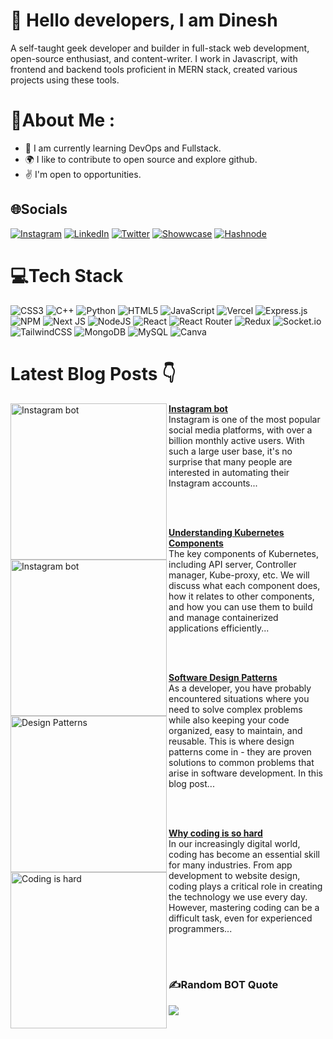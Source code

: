 # :wave: Hello <b>developers</b>, I am <b>Dinesh</b>

A self-taught geek developer and builder in full-stack web development, open-source enthusiast, and content-writer. I work in Javascript, with frontend and backend tools proficient in MERN stack, created various projects using these tools.
# 💫About Me :
- :seedling: I am currently learning DevOps and Fullstack.
- :earth_africa:		 I like to contribute to open source and explore github.
- :v: I'm open to opportunities.


## 🌐Socials
[![Instagram](https://img.shields.io/badge/Instagram-%23E4405F.svg?logo=Instagram&logoColor=white)](https://instagram.com/dineuwush__07) [![LinkedIn](https://img.shields.io/badge/LinkedIn-%230077B5.svg?logo=linkedin&logoColor=white)](https://www.linkedin.com/in/dinesh-goud-b-610283251/) [![Twitter](https://img.shields.io/badge/Twitter-%231DA1F2.svg?logo=Twitter&logoColor=white)](https://twitter.com/1js2002)  [![Showwcase](https://img.shields.io/badge/Showwcase-%231DA1F2.svg?logoColor=black)](https://www.showwcase.com/dgoud99120478) [![Hashnode](https://img.shields.io/badge/Hashnode-%231DA1F2.svg?logoColor=black)](https://realblogs.hashnode.dev/) 



# 💻Tech Stack
![CSS3](https://img.shields.io/badge/css3-%231572B6.svg?style=for-the-badge&logo=css3&logoColor=white) ![C++](https://img.shields.io/badge/c++-%2300599C.svg?style=for-the-badge&logo=c%2B%2B&logoColor=white) ![Python](https://img.shields.io/badge/python-3670A0?style=for-the-badge&logo=python&logoColor=ffdd54) ![HTML5](https://img.shields.io/badge/html5-%23E34F26.svg?style=for-the-badge&logo=html5&logoColor=white) ![JavaScript](https://img.shields.io/badge/javascript-%23323330.svg?style=for-the-badge&logo=javascript&logoColor=%23F7DF1E) 	![Vercel](https://img.shields.io/badge/vercel-%23000000.svg?style=for-the-badge&logo=vercel&logoColor=white) ![Express.js](https://img.shields.io/badge/express.js-%23404d59.svg?style=for-the-badge&logo=express&logoColor=%2361DAFB)  ![NPM](https://img.shields.io/badge/NPM-%23000000.svg?style=for-the-badge&logo=npm&logoColor=white) ![Next JS](https://img.shields.io/badge/Next-black?style=for-the-badge&logo=next.js&logoColor=white) ![NodeJS](https://img.shields.io/badge/node.js-6DA55F?style=for-the-badge&logo=node.js&logoColor=white) ![React](https://img.shields.io/badge/react-%2320232a.svg?style=for-the-badge&logo=react&logoColor=%2361DAFB)  ![React Router](https://img.shields.io/badge/React_Router-CA4245?style=for-the-badge&logo=react-router&logoColor=white) ![Redux](https://img.shields.io/badge/redux-%23593d88.svg?style=for-the-badge&logo=redux&logoColor=white) ![Socket.io](https://img.shields.io/badge/Socket.io-black?style=for-the-badge&logo=socket.io&badgeColor=010101) ![TailwindCSS](https://img.shields.io/badge/tailwindcss-%2338B2AC.svg?style=for-the-badge&logo=tailwind-css&logoColor=white) ![MongoDB](https://img.shields.io/badge/MongoDB-%234ea94b.svg?style=for-the-badge&logo=mongodb&logoColor=white) ![MySQL](https://img.shields.io/badge/mysql-%2300f.svg?style=for-the-badge&logo=mysql&logoColor=white) ![Canva](https://img.shields.io/badge/Canva-%2300C4CC.svg?style=for-the-badge&logo=Canva&logoColor=white) 	

# Latest Blog Posts 👇
<!-- HASHNODE_BLOG:START -->
<p align="left">
<a href="https://realblogs.hashnode.dev/automate-your-instagram-activity-a-step-by-step-guide-to-creating-a-bot-with-selenium-javascript" title="Instagram Bot"><img src="https://cdn.hashnode.com/res/hashnode/image/stock/unsplash/fmqhTMu4IVU/upload/cc6658a008e3abc78584c2cf32fd269f.jpeg?w=1600&h=840&fit=crop&crop=entropy&auto=compress,format&format=webp" alt="Instagram bot" width="250px" align="left" /></a>
<a href="https://realblogs.hashnode.dev/automate-your-instagram-activity-a-step-by-step-guide-to-creating-a-bot-with-selenium-javascript" title=" Instagram bot"><strong>Instagram bot</strong></a>
<br/>Instagram is one of the most popular social media platforms, with over a billion monthly active users. With such a large user base, it's no surprise that many people are interested in automating their Instagram accounts...
 </p> <br/> <br/>
 <p align="left">
<a href="https://realblogs.hashnode.dev/understanding-kubernetes-components-api-server-kubelet-and-more" title="Understanding Kubernetes Components"><img src="https://cdn.hashnode.com/res/hashnode/image/upload/v1682148147096/8e6622b1-774e-4971-8718-adc34d2582a0.png?w=1600&h=840&fit=crop&crop=entropy&auto=compress,format&format=webp" alt="Instagram bot" width="250px" align="left" /></a>
<a href="https://realblogs.hashnode.dev/understanding-kubernetes-components-api-server-kubelet-and-more" title="Understanding Kubernetes Components"><strong>Understanding Kubernetes Components</strong></a>
<br/> The key components of Kubernetes, including API server, Controller manager, Kube-proxy, etc. We will discuss what each component does, how it relates to other components, and how you can use them to build and manage containerized applications efficiently...
 </p> <br/> <br/>

 <p align="left">
 <a href="https://realblogs.hashnode.dev/exploring-design-patterns-factory-builder-and-singleton-patterns" title="Software Desgin Patterns"><img src="https://cdn.hashnode.com/res/hashnode/image/upload/v1681665324930/94463e2a-1466-48ce-bb74-1288a54f1df0.png?w=1600&h=840&fit=crop&crop=entropy&auto=compress,format&format=webp" alt="Design Patterns" width="250px" align="left" /></a>
<a href="https://realblogs.hashnode.dev/exploring-design-patterns-factory-builder-and-singleton-patterns" title="Software Design Patterns"><strong>Software Design Patterns</strong></a>
<br/> As a developer, you have probably encountered situations where you need to solve complex problems while also keeping your code organized, easy to maintain, and reusable. This is where design patterns come in - they are proven solutions to common problems that arise in software development. In this blog post... </p> <br/> <br/>
<p align="left">
<a href="https://realblogs.hashnode.dev/why-coding-is-so-hard" title="Why coding is so hard"><img src="https://cdn.hashnode.com/res/hashnode/image/stock/unsplash/dYEuFB8KQJk/upload/da8d5e0d051b2e28b454acf3de7862a2.jpeg?w=1600&h=840&fit=crop&crop=entropy&auto=compress,format&format=webp" alt="Coding is hard" width="250px" align="left" /></a>
<a href="https://realblogs.hashnode.dev/why-coding-is-so-hard" title="Why coding is so hard"><strong>Why coding is so hard</strong></a>
<br/> In our increasingly digital world, coding has become an essential skill for many industries. From app development to website design, coding plays a critical role in creating the technology we use every day. However, mastering coding can be a difficult task, even for experienced programmers... </p> <br/> <br/>


<!-- HASHNODE_BLOG:END -->


### ✍️Random BOT Quote
![](https://quotes-github-readme.vercel.app/api?type=horizontal&theme=dark)


<!---

1js2002/1js2002 is a ✨ special ✨ repository because its `README.md` (this file) appears on your GitHub profile.
You can click the Preview link to take a look at your changes.
--->
